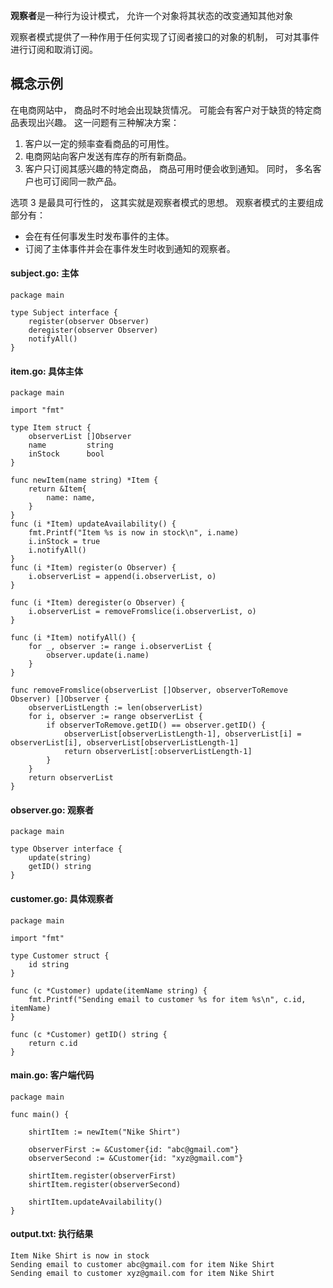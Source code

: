 **观察者**是一种行为设计模式， 允许一个对象将其状态的改变通知其他对象

观察者模式提供了一种作用于任何实现了订阅者接口的对象的机制， 可对其事件进行订阅和取消订阅。

## 概念示例

在电商网站中， 商品时不时地会出现缺货情况。 可能会有客户对于缺货的特定商品表现出兴趣。 这一问题有三种解决方案：

1. 客户以一定的频率查看商品的可用性。
2. 电商网站向客户发送有库存的所有新商品。
3. 客户只订阅其感兴趣的特定商品， 商品可用时便会收到通知。 同时， 多名客户也可订阅同一款产品。

选项 3 是最具可行性的， 这其实就是观察者模式的思想。 观察者模式的主要组成部分有：

- 会在有任何事发生时发布事件的主体。
- 订阅了主体事件并会在事件发生时收到通知的观察者。

####  **subject.go:** 主体

```
package main

type Subject interface {
    register(observer Observer)
    deregister(observer Observer)
    notifyAll()
}
```

####  **item.go:** 具体主体

```
package main

import "fmt"

type Item struct {
    observerList []Observer
    name         string
    inStock      bool
}

func newItem(name string) *Item {
    return &Item{
        name: name,
    }
}
func (i *Item) updateAvailability() {
    fmt.Printf("Item %s is now in stock\n", i.name)
    i.inStock = true
    i.notifyAll()
}
func (i *Item) register(o Observer) {
    i.observerList = append(i.observerList, o)
}

func (i *Item) deregister(o Observer) {
    i.observerList = removeFromslice(i.observerList, o)
}

func (i *Item) notifyAll() {
    for _, observer := range i.observerList {
        observer.update(i.name)
    }
}

func removeFromslice(observerList []Observer, observerToRemove Observer) []Observer {
    observerListLength := len(observerList)
    for i, observer := range observerList {
        if observerToRemove.getID() == observer.getID() {
            observerList[observerListLength-1], observerList[i] = observerList[i], observerList[observerListLength-1]
            return observerList[:observerListLength-1]
        }
    }
    return observerList
}
```

####  **observer.go:** 观察者

```
package main

type Observer interface {
    update(string)
    getID() string
}
```

####  **customer.go:** 具体观察者

```
package main

import "fmt"

type Customer struct {
    id string
}

func (c *Customer) update(itemName string) {
    fmt.Printf("Sending email to customer %s for item %s\n", c.id, itemName)
}

func (c *Customer) getID() string {
    return c.id
}
```

####  **main.go:** 客户端代码

```
package main

func main() {

    shirtItem := newItem("Nike Shirt")

    observerFirst := &Customer{id: "abc@gmail.com"}
    observerSecond := &Customer{id: "xyz@gmail.com"}

    shirtItem.register(observerFirst)
    shirtItem.register(observerSecond)

    shirtItem.updateAvailability()
}
```

####  **output.txt:** 执行结果

```
Item Nike Shirt is now in stock
Sending email to customer abc@gmail.com for item Nike Shirt
Sending email to customer xyz@gmail.com for item Nike Shirt
```